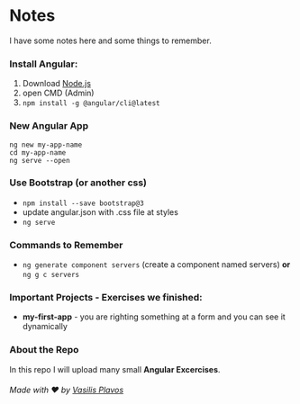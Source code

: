 # Notes
I have some notes here and some things to remember.

### Install Angular:
1. Download [Node.js](https://nodejs.org)
2. open CMD (Admin)
3. ```npm install -g @angular/cli@latest```


### New Angular App
```
ng new my-app-name
cd my-app-name
ng serve --open
```


### Use Bootstrap (or another css)
- ```npm install --save bootstrap@3```
- update angular.json with .css file at styles
- ```ng serve```

### Commands to Remember
- ```ng generate component servers``` (create a component named servers) **or** ```ng g c servers```


### Important Projects - Exercises we finished:
- **my-first-app** - you are righting something at a form and you can see it dynamically


### About the Repo
In this repo I will upload many small **Angular Excercises**.


###### Made with ❤️ by [Vasilis Plavos](https://www.linkedin.com/in/vasilisplavos/)
